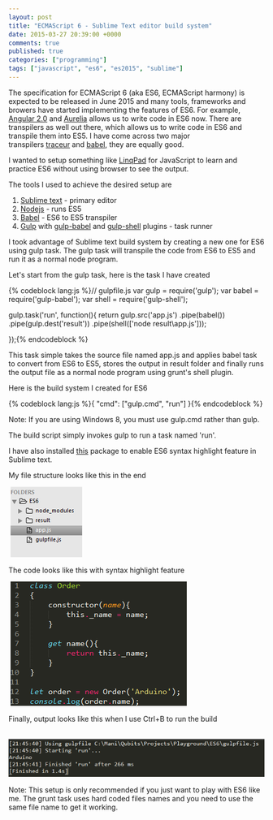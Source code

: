 ```yaml
---
layout: post
title: "ECMAScript 6 - Sublime Text editor build system"
date: 2015-03-27 20:39:00 +0000
comments: true
published: true
categories: ["programming"]
tags: ["javascript", "es6", "es2015", "sublime"]
---
```


<p>The specification for ECMAScript 6 (aka ES6, ECMAScript harmony) is expected to be released in June 2015 and many tools, frameworks and browers have started implementing the features of ES6. For example, <a href="https://angular.io/" target="_blank">Angular 2.0</a>&nbsp;and <a href="http://aurelia.io/" target="_blank">Aurelia</a>&nbsp;allows us to write code in ES6 now. There are transpilers as well out there, which <!-- more -->allows us to write code in ES6 and transpile them into ES5. I have come across two major transpilers&nbsp;<a href="https://github.com/google/traceur-compiler" target="_blank">traceur</a>&nbsp;and&nbsp;<a href="https://babeljs.io/">babel</a>, they are equally good.</p>
<p>I wanted to setup something like <a href="https://www.linqpad.net/">LinqPad</a>&nbsp;for JavaScript to learn and practice ES6 without using browser to see the output.</p>
<p>The tools I used to achieve the desired setup are</p>
<ol>
<li><a href="http://www.sublimetext.com/" target="_blank">Sublime text</a>&nbsp;- primary editor</li>
<li><a href="https://nodejs.org/" target="_blank">Nodejs</a>&nbsp;- runs ES5</li>
<li><a href="https://babeljs.io/" target="_blank">Babel</a>&nbsp;- ES6 to ES5 transpiler</li>
<li><a href="http://gulpjs.com/" target="_blank">Gulp</a>&nbsp;with <a href="https://github.com/babel/gulp-babel" target="_blank">gulp-babel</a>&nbsp;and <a href="https://github.com/sun-zheng-an/gulp-shell" target="_blank">gulp-shell</a>&nbsp;plugins - task runner</li>
</ol>
<p>I took advantage of Sublime text build system by creating a new one for ES6 using gulp task. The gulp task will transpile the code from ES6 to ES5 and run it as a normal node program.</p>
<p>Let's start from the gulp task, here is the task I have created</p>
{% codeblock lang:js %}// gulpfile.js
var gulp = require('gulp');
var babel = require('gulp-babel');
var shell = require('gulp-shell');


gulp.task('run', function(){
	return gulp.src('app.js')
			.pipe(babel())
			.pipe(gulp.dest('result'))
			.pipe(shell(['node result\\app.js']));
			
});{% endcodeblock %}
<p>This task simple takes the source file named app.js and applies babel task to convert from ES6 to ES5, stores the output in result folder and finally runs the output file as a normal node program using grunt's shell plugin.</p>
<p>Here is the build system I created for ES6</p>
{% codeblock lang:js %}{
  "cmd": ["gulp.cmd", "run"]
}{% endcodeblock %}
<p>Note: If you are using Windows 8, you must use gulp.cmd rather than gulp.</p>
<p>The build script simply invokes gulp to run a task named 'run'.</p>
<p>I have also installed <a href="https://packagecontrol.io/packages/JavaScriptNext%20-%20ES6%20Syntax" target="_blank">this</a>&nbsp;package to enable ES6 syntax highlight feature in Sublime text.</p>
<p>My file structure looks like this in the end</p>
<p>&nbsp;<img src="/files/2015/03/Untitled.png" alt="" /></p>
<p>The code looks like this with syntax highlight feature</p>
<p>&nbsp;<img src="/files/2015/03/Capture3.PNG" alt="" /></p>
<p>Finally, output looks like this when I use Ctrl+B to run the build</p>
<p>&nbsp;<img src="/files/2015/03/Capture5.PNG" alt="" /></p>
<p>Note: This setup is only recommended if you just want to play with ES6 like me. The grunt task uses hard coded files names and you need to use the same file name to get it working.</p>
